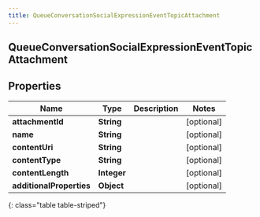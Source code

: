 ```yaml
---
title: QueueConversationSocialExpressionEventTopicAttachment
---
```

## QueueConversationSocialExpressionEventTopicAttachment


## Properties

| Name | Type | Description | Notes |
| ------------ | ------------- | ------------- | ------------- |
| **attachmentId** | **String** |  |  [optional] |
| **name** | **String** |  |  [optional] |
| **contentUri** | **String** |  |  [optional] |
| **contentType** | **String** |  |  [optional] |
| **contentLength** | **Integer** |  |  [optional] |
| **additionalProperties** | **Object** |  |  [optional] |
{: class="table table-striped"}



